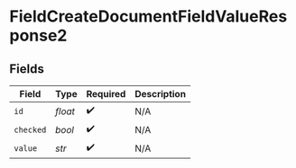 # FieldCreateDocumentFieldValueResponse2


## Fields

| Field              | Type               | Required           | Description        |
| ------------------ | ------------------ | ------------------ | ------------------ |
| `id`               | *float*            | :heavy_check_mark: | N/A                |
| `checked`          | *bool*             | :heavy_check_mark: | N/A                |
| `value`            | *str*              | :heavy_check_mark: | N/A                |
